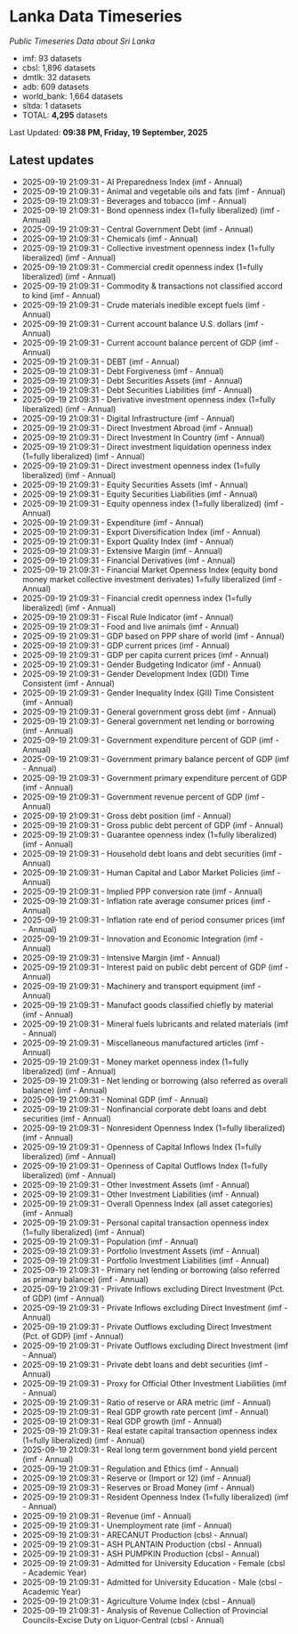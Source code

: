 # Lanka Data Timeseries
*Public Timeseries Data about Sri Lanka*

* imf: 93 datasets
* cbsl: 1,896 datasets
* dmtlk: 32 datasets
* adb: 609 datasets
* world_bank: 1,664 datasets
* sltda: 1 datasets
* TOTAL: **4,295** datasets

Last Updated: **09:38 PM, Friday, 19 September, 2025**

## Latest updates

* 2025-09-19 21:09:31 - AI Preparedness Index (imf - Annual)
* 2025-09-19 21:09:31 - Animal and vegetable oils and fats (imf - Annual)
* 2025-09-19 21:09:31 - Beverages and tobacco (imf - Annual)
* 2025-09-19 21:09:31 - Bond openness index (1=fully liberalized) (imf - Annual)
* 2025-09-19 21:09:31 - Central Government Debt (imf - Annual)
* 2025-09-19 21:09:31 - Chemicals (imf - Annual)
* 2025-09-19 21:09:31 - Collective investment openness index (1=fully liberalized) (imf - Annual)
* 2025-09-19 21:09:31 - Commercial credit openness index (1=fully liberalized) (imf - Annual)
* 2025-09-19 21:09:31 - Commodity & transactions not classified accord to kind (imf - Annual)
* 2025-09-19 21:09:31 - Crude materials inedible except fuels (imf - Annual)
* 2025-09-19 21:09:31 - Current account balance U.S. dollars (imf - Annual)
* 2025-09-19 21:09:31 - Current account balance percent of GDP (imf - Annual)
* 2025-09-19 21:09:31 - DEBT (imf - Annual)
* 2025-09-19 21:09:31 - Debt Forgiveness (imf - Annual)
* 2025-09-19 21:09:31 - Debt Securities Assets (imf - Annual)
* 2025-09-19 21:09:31 - Debt Securities Liabilities (imf - Annual)
* 2025-09-19 21:09:31 - Derivative investment openness index (1=fully liberalized) (imf - Annual)
* 2025-09-19 21:09:31 - Digital Infrastructure (imf - Annual)
* 2025-09-19 21:09:31 - Direct Investment Abroad (imf - Annual)
* 2025-09-19 21:09:31 - Direct Investment In Country (imf - Annual)
* 2025-09-19 21:09:31 - Direct investment liquidation openness index (1=fully liberalized) (imf - Annual)
* 2025-09-19 21:09:31 - Direct investment openness index (1=fully liberalized) (imf - Annual)
* 2025-09-19 21:09:31 - Equity Securities Assets (imf - Annual)
* 2025-09-19 21:09:31 - Equity Securities Liabilities (imf - Annual)
* 2025-09-19 21:09:31 - Equity openness index (1=fully liberalized) (imf - Annual)
* 2025-09-19 21:09:31 - Expenditure (imf - Annual)
* 2025-09-19 21:09:31 - Export Diversification Index (imf - Annual)
* 2025-09-19 21:09:31 - Export Quality Index (imf - Annual)
* 2025-09-19 21:09:31 - Extensive Margin (imf - Annual)
* 2025-09-19 21:09:31 - Financial Derivatives (imf - Annual)
* 2025-09-19 21:09:31 - Financial Market Openness Index (equity bond money market collective investment derivates) 1=fully liberalized (imf - Annual)
* 2025-09-19 21:09:31 - Financial credit openness index (1=fully liberalized) (imf - Annual)
* 2025-09-19 21:09:31 - Fiscal Rule Indicator (imf - Annual)
* 2025-09-19 21:09:31 - Food and live animals (imf - Annual)
* 2025-09-19 21:09:31 - GDP based on PPP share of world (imf - Annual)
* 2025-09-19 21:09:31 - GDP current prices (imf - Annual)
* 2025-09-19 21:09:31 - GDP per capita current prices (imf - Annual)
* 2025-09-19 21:09:31 - Gender Budgeting Indicator (imf - Annual)
* 2025-09-19 21:09:31 - Gender Development Index (GDI) Time Consistent (imf - Annual)
* 2025-09-19 21:09:31 - Gender Inequality Index (GII) Time Consistent (imf - Annual)
* 2025-09-19 21:09:31 - General government gross debt (imf - Annual)
* 2025-09-19 21:09:31 - General government net lending or borrowing (imf - Annual)
* 2025-09-19 21:09:31 - Government expenditure percent of GDP (imf - Annual)
* 2025-09-19 21:09:31 - Government primary balance percent of GDP (imf - Annual)
* 2025-09-19 21:09:31 - Government primary expenditure percent of GDP (imf - Annual)
* 2025-09-19 21:09:31 - Government revenue percent of GDP (imf - Annual)
* 2025-09-19 21:09:31 - Gross debt position (imf - Annual)
* 2025-09-19 21:09:31 - Gross public debt percent of GDP (imf - Annual)
* 2025-09-19 21:09:31 - Guarantee openness index (1=fully liberalized) (imf - Annual)
* 2025-09-19 21:09:31 - Household debt loans and debt securities (imf - Annual)
* 2025-09-19 21:09:31 - Human Capital and Labor Market Policies (imf - Annual)
* 2025-09-19 21:09:31 - Implied PPP conversion rate (imf - Annual)
* 2025-09-19 21:09:31 - Inflation rate average consumer prices (imf - Annual)
* 2025-09-19 21:09:31 - Inflation rate end of period consumer prices (imf - Annual)
* 2025-09-19 21:09:31 - Innovation and Economic Integration (imf - Annual)
* 2025-09-19 21:09:31 - Intensive Margin (imf - Annual)
* 2025-09-19 21:09:31 - Interest paid on public debt percent of GDP (imf - Annual)
* 2025-09-19 21:09:31 - Machinery and transport equipment (imf - Annual)
* 2025-09-19 21:09:31 - Manufact goods classified chiefly by material (imf - Annual)
* 2025-09-19 21:09:31 - Mineral fuels lubricants and related materials (imf - Annual)
* 2025-09-19 21:09:31 - Miscellaneous manufactured articles (imf - Annual)
* 2025-09-19 21:09:31 - Money market openness index (1=fully liberalized) (imf - Annual)
* 2025-09-19 21:09:31 - Net lending or borrowing (also referred as overall balance) (imf - Annual)
* 2025-09-19 21:09:31 - Nominal GDP (imf - Annual)
* 2025-09-19 21:09:31 - Nonfinancial corporate debt loans and debt securities (imf - Annual)
* 2025-09-19 21:09:31 - Nonresident Openness Index (1=fully liberalized) (imf - Annual)
* 2025-09-19 21:09:31 - Openness of Capital Inflows Index (1=fully liberalized) (imf - Annual)
* 2025-09-19 21:09:31 - Openness of Capital Outflows Index (1=fully liberalized) (imf - Annual)
* 2025-09-19 21:09:31 - Other Investment Assets (imf - Annual)
* 2025-09-19 21:09:31 - Other Investment Liabilities (imf - Annual)
* 2025-09-19 21:09:31 - Overall Openness Index (all asset categories) (imf - Annual)
* 2025-09-19 21:09:31 - Personal capital transaction openness index (1=fully liberalized) (imf - Annual)
* 2025-09-19 21:09:31 - Population (imf - Annual)
* 2025-09-19 21:09:31 - Portfolio Investment Assets (imf - Annual)
* 2025-09-19 21:09:31 - Portfolio Investment Liabilities (imf - Annual)
* 2025-09-19 21:09:31 - Primary net lending or borrowing (also referred as primary balance) (imf - Annual)
* 2025-09-19 21:09:31 - Private Inflows excluding Direct Investment (Pct. of GDP) (imf - Annual)
* 2025-09-19 21:09:31 - Private Inflows excluding Direct Investment (imf - Annual)
* 2025-09-19 21:09:31 - Private Outflows excluding Direct Investment (Pct. of GDP) (imf - Annual)
* 2025-09-19 21:09:31 - Private Outflows excluding Direct Investment (imf - Annual)
* 2025-09-19 21:09:31 - Private debt loans and debt securities (imf - Annual)
* 2025-09-19 21:09:31 - Proxy for Official Other Investment Liabilities (imf - Annual)
* 2025-09-19 21:09:31 - Ratio of reserve or ARA metric (imf - Annual)
* 2025-09-19 21:09:31 - Real GDP growth rate percent (imf - Annual)
* 2025-09-19 21:09:31 - Real GDP growth (imf - Annual)
* 2025-09-19 21:09:31 - Real estate capital transaction openness index (1=fully liberalized) (imf - Annual)
* 2025-09-19 21:09:31 - Real long term government bond yield percent (imf - Annual)
* 2025-09-19 21:09:31 - Regulation and Ethics (imf - Annual)
* 2025-09-19 21:09:31 - Reserve or (Import or 12) (imf - Annual)
* 2025-09-19 21:09:31 - Reserves or Broad Money (imf - Annual)
* 2025-09-19 21:09:31 - Resident Openness Index (1=fully liberalized) (imf - Annual)
* 2025-09-19 21:09:31 - Revenue (imf - Annual)
* 2025-09-19 21:09:31 - Unemployment rate (imf - Annual)
* 2025-09-19 21:09:31 - ARECANUT Production (cbsl - Annual)
* 2025-09-19 21:09:31 - ASH PLANTAIN Production (cbsl - Annual)
* 2025-09-19 21:09:31 - ASH PUMPKIN Production (cbsl - Annual)
* 2025-09-19 21:09:31 - Admitted for University Education - Female (cbsl - Academic Year)
* 2025-09-19 21:09:31 - Admitted for University Education - Male (cbsl - Academic Year)
* 2025-09-19 21:09:31 - Agriculture Volume Index (cbsl - Annual)
* 2025-09-19 21:09:31 - Analysis of Revenue Collection of Provincial Councils-Excise Duty on Liquor-Central (cbsl - Annual)